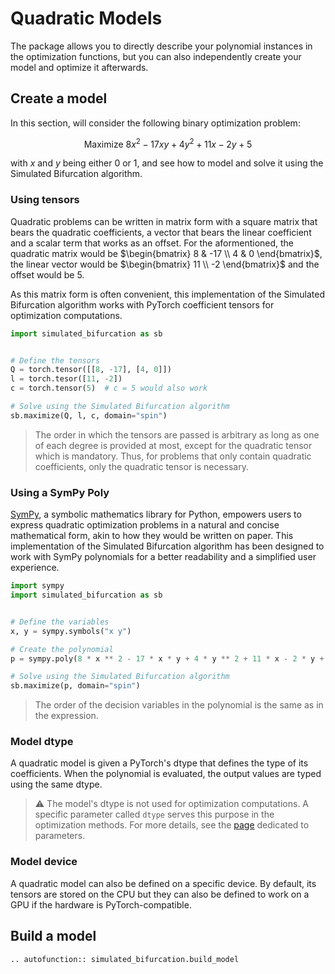 # Quadratic Models

The package allows you to directly describe your polynomial instances in the optimization functions, but you can also independently create your model and optimize it afterwards.

## Create a model

In this section, will consider the following binary optimization problem:

$$\text{Maximize } 8x^{2} - 17xy + 4y^{2} + 11x -2y + 5$$

with $x$ and $y$ being either $0$ or $1$, and see how to model and solve it using the Simulated Bifurcation algorithm.

### Using tensors

Quadratic problems can be written in matrix form with a square matrix that bears the quadratic coefficients, a vector that bears the linear coefficient and a scalar term that works as an offset. For the aformentioned, the quadratic matrix would be $\begin{bmatrix} 8 & -17 \\ 4 & 0 \end{bmatrix}$, the linear vector would be $\begin{bmatrix} 11 \\ -2 \end{bmatrix}$ and the offset would be $5$.

As this matrix form is often convenient, this implementation of the Simulated Bifurcation algorithm works with PyTorch coefficient tensors for optimization computations.

```python
import simulated_bifurcation as sb


# Define the tensors
Q = torch.tensor([[8, -17], [4, 0]])
l = torch.tesor([11, -2])
c = torch.tensor(5)  # c = 5 would also work

# Solve using the Simulated Bifurcation algorithm
sb.maximize(Q, l, c, domain="spin") 
```

> The order in which the tensors are passed is arbitrary as long as one of each degree is provided at most, except for the quadratic tensor which is mandatory. Thus, for problems that only contain quadratic coefficients, only the quadratic tensor is necessary.

### Using a SymPy Poly

[SymPy](https://www.sympy.org/), a symbolic mathematics library for Python, empowers users to express quadratic optimization problems in a natural and concise mathematical form, akin to how they would be written on paper. This implementation of the Simulated Bifurcation algorithm has been designed to work with SymPy polynomials for a better readability and a simplified user experience.

```python
import sympy
import simulated_bifurcation as sb


# Define the variables
x, y = sympy.symbols("x y")

# Create the polynomial
p = sympy.poly(8 * x ** 2 - 17 * x * y + 4 * y ** 2 + 11 * x - 2 * y + 5)

# Solve using the Simulated Bifurcation algorithm
sb.maximize(p, domain="spin") 
```

> The order of the decision variables in the polynomial is the same as in the expression.

### Model dtype

A quadratic model is given a PyTorch's dtype that defines the type of its coefficients. When the polynomial is evaluated, the output values are typed using the same dtype.

> ⚠️ The model's dtype is not used for optimization computations. A specific parameter called `dtype` serves this purpose in the optimization methods. For more details, see the [page](simulated_bifurcation_optimizer.md) dedicated to parameters.

### Model device

A quadratic model can also be defined on a specific device. By default, its tensors are stored on the CPU but they can also be defined to work on a GPU if the hardware is PyTorch-compatible.

## Build a model

```{eval-rst}
.. autofunction:: simulated_bifurcation.build_model
```

<!--
    TODO:
    ## Evaluation
    ## Model optimization
-->
